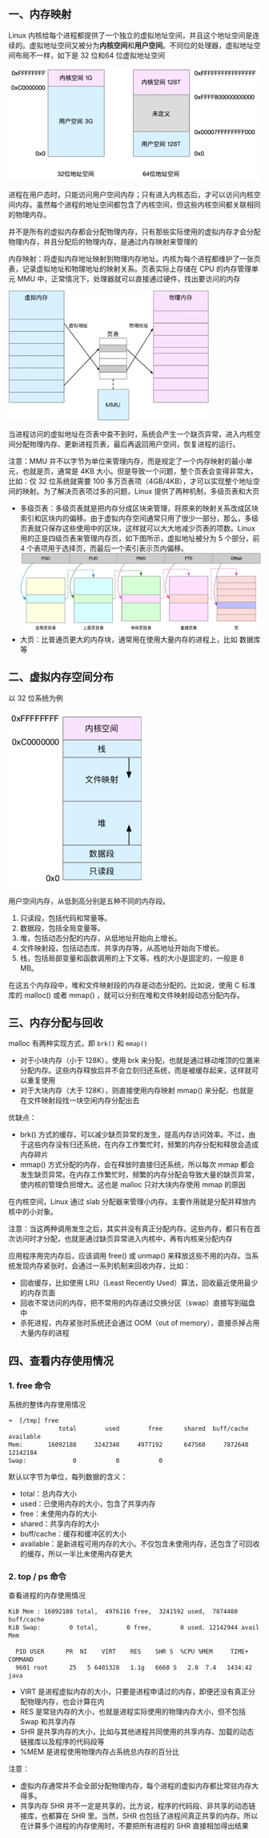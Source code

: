 ## 一、内存映射

Linux 内核给每个进程都提供了一个独立的虚拟地址空间，并且这个地址空间是连续的。虚拟地址空间又被分为**内核空间**和**用户空间**。不同位的处理器，虚拟地址空间布局不一样，如下是 32 位和64 位虚拟地址空间

<img src="./image/虚拟内存.jpg" style="zoom:50%;" />

进程在用户态时，只能访问用户空间内存；只有进入内核态后，才可以访问内核空间内存。虽然每个进程的地址空间都包含了内核空间，但这些内核空间都关联相同的物理内存。

并不是所有的虚拟内存都会分配物理内存，只有那些实际使用的虚拟内存才会分配物理内存，并且分配后的物理内存，是通过内存映射来管理的

内存映射：将虚拟内存地址映射到物理内存地址。内核为每个进程都维护了一张页表，记录虚拟地址和物理地址的映射关系。页表实际上存储在 CPU 的内存管理单元 MMU 中，正常情况下，处理器就可以直接通过硬件，找出要访问的内存

<img src="./image/内存映射.jpg" style="zoom:70%;" />

当进程访问的虚拟地址在页表中查不到时，系统会产生一个缺页异常，进入内核空间分配物理内存、更新进程页表，最后再返回用户空间，恢复进程的运行。

注意：MMU 并不以字节为单位来管理内存，而是规定了一个内存映射的最小单元，也就是页，通常是 4KB 大小。但是导致一个问题，整个页表会变得非常大，比如：仅 32 位系统就需要 100 多万页表项（4GB/4KB），才可以实现整个地址空间的映射。为了解决页表项过多的问题，Linux 提供了两种机制，多级页表和大页

-  多级页表：多级页表就是把内存分成区块来管理，将原来的映射关系改成区块索引和区块内的偏移。由于虚拟内存空间通常只用了很少一部分，那么，多级页表就只保存这些使用中的区块，这样就可以大大地减少页表的项数。Linux 用的正是四级页表来管理内存页，如下图所示，虚拟地址被分为 5 个部分，前 4 个表项用于选择页，而最后一个索引表示页内偏移。
    <img src="./image/多级页表.jpg" alt="s" style="zoom:50%;" />
- 大页：比普通页更大的内存块，通常用在使用大量内存的进程上，比如 数据库等

## 二、虚拟内存空间分布

以 32 位系统为例

![](./image/虚拟内存空间分布.jpg)

用户空间内存，从低到高分别是五种不同的内存段。

1. 只读段，包括代码和常量等。
2. 数据段，包括全局变量等。
3. 堆，包括动态分配的内存，从低地址开始向上增长。
4. 文件映射段，包括动态库、共享内存等，从高地址开始向下增长。
5. 栈，包括局部变量和函数调用的上下文等。栈的大小是固定的，一般是 8 MB。

在这五个内存段中，堆和文件映射段的内存是动态分配的。比如说，使用 C 标准库的 malloc() 或者 mmap() ，就可以分别在堆和文件映射段动态分配内存。

## 三、内存分配与回收

malloc 有两种实现方式，即 `brk()` 和 `mmap()`

- 对于小块内存（小于 128K），使用 brk 来分配，也就是通过移动堆顶的位置来分配内存。这些内存释放后并不会立刻归还系统，而是被缓存起来，这样就可以重复使用
- 对于大块内存（大于 128K），则直接使用内存映射 mmap() 来分配，也就是在文件映射段找一块空闲内存分配出去

优缺点：

- brk() 方式的缓存，可以减少缺页异常的发生，提高内存访问效率。不过，由于这些内存没有归还系统，在内存工作繁忙时，频繁的内存分配和释放会造成内存碎片
- mmap() 方式分配的内存，会在释放时直接归还系统，所以每次 mmap 都会发生缺页异常。在内存工作繁忙时，频繁的内存分配会导致大量的缺页异常，使内核的管理负担增大。这也是 malloc 只对大块内存使用 mmap 的原因

在内核空间，Linux 通过 slab 分配器来管理小内存。主要作用就是分配并释放内核中的小对象。

注意：当这两种调用发生之后，其实并没有真正分配内存。这些内存，都只有在首次访问时才分配，也就是通过缺页异常进入内核中，再有内核来分配内存

应用程序用完内存后，应该调用 free() 或 unmap() 来释放这些不用的内存。当系统发现内存紧张时，会通过一系列机制来回收内存，比如：

- 回收缓存，比如使用 LRU（Least Recently Used）算法，回收最近使用最少的内存页面
- 回收不常访问的内存，把不常用的内存通过交换分区（swap）直接写到磁盘中
- 杀死进程，内存紧张时系统还会通过 OOM（out of memory），直接杀掉占用大量内存的进程

## 四、查看内存使用情况

### 1. free 命令

系统的整体内存使用情况

```
➜  [/tmp] free
              total        used        free      shared  buff/cache   available
Mem:       16092188     3242348     4977192      647560     7872648    12142184
Swap:             0           0           0
```

默认以字节为单位，每列数据的含义：

- total：总内存大小
- used：已使用内存的大小，包含了共享内存
- free：未使用内存的大小
- shared：共享内存的大小
- buff/cache：缓存和缓冲区的大小
- available：是新进程可用内存的大小。不仅包含未使用内存，还包含了可回收的缓存，所以一半比未使用内存更大

### 2. top / ps 命令

查看进程的内存使用情况

```
KiB Mem : 16092188 total,  4976116 free,  3241592 used,  7874480 buff/cache
KiB Swap:        0 total,        0 free,        0 used. 12142944 avail Mem 

  PID USER      PR  NI    VIRT    RES    SHR S  %CPU %MEM     TIME+ COMMAND
  9601 root      25   5 6401328   1.1g   6660 S   2.0  7.4   1434:42 java     
```

- VIRT 是进程虚拟内存的大小，只要是进程申请过的内存，即便还没有真正分配物理内存，也会计算在内
- RES 是常驻内存的大小，也就是进程实际使用的物理内存大小，但不包括 Swap 和共享内存
- SHR 是共享内存的大小，比如与其他进程共同使用的共享内存、加载的动态链接库以及程序的代码段等
- %MEM 是进程使用物理内存占系统总内存的百分比

注意：

- 虚拟内存通常并不会全部分配物理内存，每个进程的虚拟内存都比常驻内存大得多。
- 共享内存 SHR 并不一定是共享的，比方说，程序的代码段、非共享的动态链接库，也都算在 SHR 里。当然，SHR 也包括了进程间真正共享的内存。所以在计算多个进程的内存使用时，不要把所有进程的 SHR 直接相加得出结果